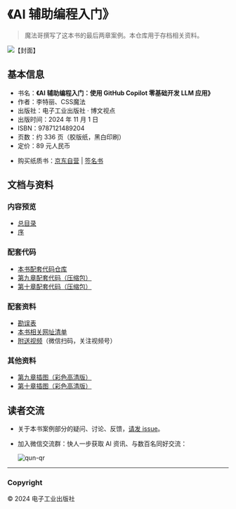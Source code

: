 # 《AI 辅助编程入门》

> 魔法哥撰写了这本书的最后两章案例。本仓库用于存档相关资料。

![【封面】](https://github.com/user-attachments/assets/fca14e48-4855-4a29-aedd-89130c2b84ec)

## 基本信息

* 书名：**《AI 辅助编程入门：使用 GitHub Copilot 零基础开发 LLM 应用》**
* 作者：李特丽、CSS魔法
* 出版社：电子工业出版社 · 博文视点
* 出版时间：2024 年 11 月 1 日
* ISBN：9787121489204
* 页数：约 336 页（胶版纸，黑白印刷）
* 定价：89 元人民币

<!-- -->

* 购买纸质书：[京东自营](https://cmcm.link/book/2/jd) | [签名书](https://cmcm.link/book/2/wd)

## 文档与资料 <a name="doc">&nbsp;</a>

### 内容预览

* [总目录](https://github.com/cssmagic/AI-Assisted-LLM-Dev-Book/issues/3)
* [序](https://github.com/cssmagic/AI-Assisted-LLM-Dev-Book/issues/1)

### 配套代码

* [本书配套代码仓库](https://github.com/liteli1987gmail/ai-assistant-book)
* [第九章配套代码（压缩包）](https://github.com/cssmagic/AI-Assisted-LLM-Dev-Book/releases/download/1.0.0/case-1.code.zip)
* [第十章配套代码（压缩包）](https://github.com/cssmagic/AI-Assisted-LLM-Dev-Book/releases/download/1.0.0/case-2.code.zip)
<!-- * [开源项目 `simple-chat`](https://github.com/cssmagic/simple-chat)（第十章案例升级版） -->

### 配套资料

* [勘误表](https://github.com/cssmagic/AI-Assisted-LLM-Dev-Book/issues/4)
* [本书相关网址清单](https://github.com/cssmagic/AI-Assisted-LLM-Dev-Book/issues/2)
* [附送视频](https://www.cssmagic.net/lab/channel/)（微信扫码，关注视频号）

### 其他资料

* [第九章插图（彩色高清版）](./figures/chapter-09)
* [第十章插图（彩色高清版）](./figures/chapter-10)


## 读者交流 <a name="feedback">&nbsp;</a>

* 关于本书案例部分的疑问、讨论、反馈，[请发 issue](https://github.com/cssmagic/AI-Assisted-LLM-Dev-Book/issues/new)。

* 加入微信交流群：快人一步获取 AI 资讯、与数百名同好交流：

	![qun-qr](https://github.com/cssmagic/blog/assets/1231359/356aedff-723a-4b5d-a776-c9cacdcebec8)

***

### Copyright

© 2024 电子工业出版社
